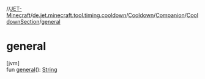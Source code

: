 //[JET-Minecraft](../../../../../index.md)/[de.jet.minecraft.tool.timing.cooldown](../../../index.md)/[Cooldown](../../index.md)/[Companion](../index.md)/[CooldownSection](index.md)/[general](general.md)

# general

[jvm]\
fun [general](general.md)(): [String](https://kotlinlang.org/api/latest/jvm/stdlib/kotlin/-string/index.html)
